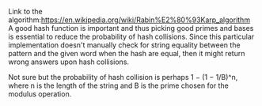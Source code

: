 Link to the algorithm:https://en.wikipedia.org/wiki/Rabin%E2%80%93Karp_algorithm
<br /> A good hash function is important and thus picking good primes and bases is essential 
to reduce the probability of hash collisions. Since this particular implementation doesn't manually 
check for string equality between the pattern and the given word when the hash are equal, then it might
return wrong answers upon hash collisions.

Not sure but the probability of hash collision is perhaps 1 − (1 − 1/B)^n, where n is the length of the
string and B is the prime chosen for the modulus operation.